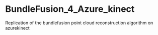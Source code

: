 # BundleFusion_4_Azure_kinect

Replication of the bundlefusion point cloud reconstruction algorithm on azurekinect

